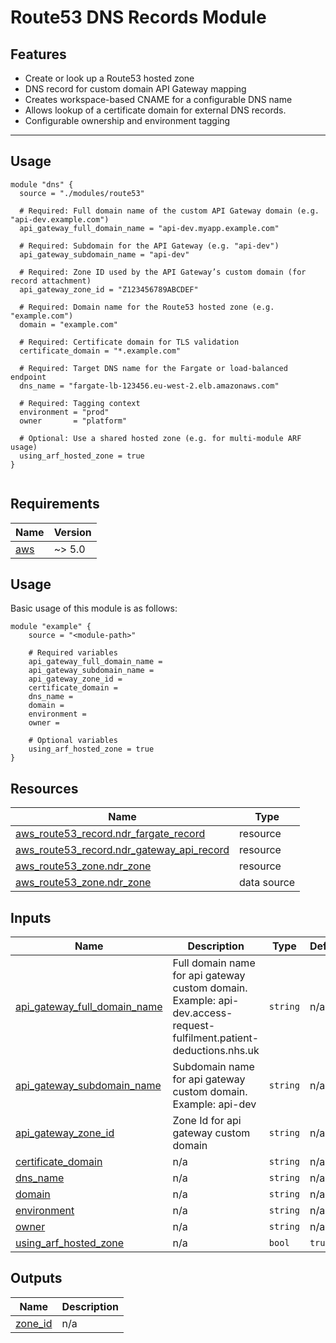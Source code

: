 # Route53 DNS Records Module

## Features

- Create or look up a Route53 hosted zone
- DNS record for custom domain API Gateway mapping
- Creates workspace-based CNAME for a configurable DNS name
- Allows lookup of a certificate domain for external DNS records.
- Configurable ownership and environment tagging

---

## Usage

```hcl
module "dns" {
  source = "./modules/route53"

  # Required: Full domain name of the custom API Gateway domain (e.g. "api-dev.example.com")
  api_gateway_full_domain_name = "api-dev.myapp.example.com"

  # Required: Subdomain for the API Gateway (e.g. "api-dev")
  api_gateway_subdomain_name = "api-dev"

  # Required: Zone ID used by the API Gateway’s custom domain (for record attachment)
  api_gateway_zone_id = "Z123456789ABCDEF"

  # Required: Domain name for the Route53 hosted zone (e.g. "example.com")
  domain = "example.com"

  # Required: Certificate domain for TLS validation
  certificate_domain = "*.example.com"

  # Required: Target DNS name for the Fargate or load-balanced endpoint
  dns_name = "fargate-lb-123456.eu-west-2.elb.amazonaws.com"

  # Required: Tagging context
  environment = "prod"
  owner       = "platform"

  # Optional: Use a shared hosted zone (e.g. for multi-module ARF usage)
  using_arf_hosted_zone = true
}


```

<!-- BEGIN_TF_DOCS -->
## Requirements

| Name | Version |
|------|---------|
| <a name="requirement_aws"></a> [aws](#requirement\_aws) | ~> 5.0 |

## Usage
Basic usage of this module is as follows:

```hcl
module "example" {
  	source = "<module-path>"
  
	# Required variables
  	api_gateway_full_domain_name = 
  	api_gateway_subdomain_name = 
  	api_gateway_zone_id = 
  	certificate_domain = 
  	dns_name = 
  	domain = 
  	environment = 
  	owner = 
  
	# Optional variables
  	using_arf_hosted_zone = true
}
```

## Resources

| Name | Type |
|------|------|
| [aws_route53_record.ndr_fargate_record](https://registry.terraform.io/providers/hashicorp/aws/latest/docs/resources/route53_record) | resource |
| [aws_route53_record.ndr_gateway_api_record](https://registry.terraform.io/providers/hashicorp/aws/latest/docs/resources/route53_record) | resource |
| [aws_route53_zone.ndr_zone](https://registry.terraform.io/providers/hashicorp/aws/latest/docs/resources/route53_zone) | resource |
| [aws_route53_zone.ndr_zone](https://registry.terraform.io/providers/hashicorp/aws/latest/docs/data-sources/route53_zone) | data source |
## Inputs

| Name | Description | Type | Default | Required |
|------|-------------|------|---------|:--------:|
| <a name="input_api_gateway_full_domain_name"></a> [api\_gateway\_full\_domain\_name](#input\_api\_gateway\_full\_domain\_name) | Full domain name for api gateway custom domain. Example: api-dev.access-request-fulfilment.patient-deductions.nhs.uk | `string` | n/a | yes |
| <a name="input_api_gateway_subdomain_name"></a> [api\_gateway\_subdomain\_name](#input\_api\_gateway\_subdomain\_name) | Subdomain name for api gateway custom domain. Example: api-dev | `string` | n/a | yes |
| <a name="input_api_gateway_zone_id"></a> [api\_gateway\_zone\_id](#input\_api\_gateway\_zone\_id) | Zone Id for api gateway custom domain | `string` | n/a | yes |
| <a name="input_certificate_domain"></a> [certificate\_domain](#input\_certificate\_domain) | n/a | `string` | n/a | yes |
| <a name="input_dns_name"></a> [dns\_name](#input\_dns\_name) | n/a | `string` | n/a | yes |
| <a name="input_domain"></a> [domain](#input\_domain) | n/a | `string` | n/a | yes |
| <a name="input_environment"></a> [environment](#input\_environment) | n/a | `string` | n/a | yes |
| <a name="input_owner"></a> [owner](#input\_owner) | n/a | `string` | n/a | yes |
| <a name="input_using_arf_hosted_zone"></a> [using\_arf\_hosted\_zone](#input\_using\_arf\_hosted\_zone) | n/a | `bool` | `true` | no |
## Outputs

| Name | Description |
|------|-------------|
| <a name="output_zone_id"></a> [zone\_id](#output\_zone\_id) | n/a |
<!-- END_TF_DOCS -->
